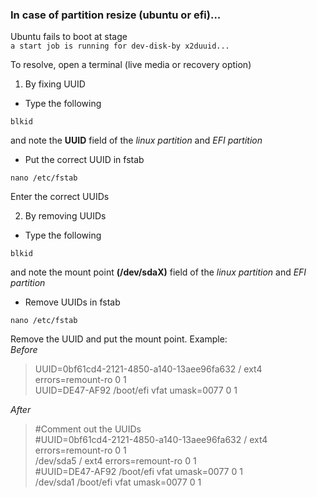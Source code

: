 ### In case of partition resize (ubuntu or efi)...
Ubuntu fails to boot at stage  
`a start job is running for dev-disk-by x2duuid...`  

To resolve, open a terminal (live media or recovery option)  

1. By fixing UUID  
  - Type the following
  ```
  blkid
  ```
  and note the <b>UUID</b> field of the <i>linux partition</i> and <i>EFI partition</i>  
  - Put the correct UUID in fstab
  ```
  nano /etc/fstab
  ```
  Enter the correct UUIDs

2. By removing UUIDs
  - Type the following
  ```
  blkid
  ```
  and note the mount point <b>(/dev/sdaX)</b> field of the <i>linux partition</i> and <i>EFI partition</i>  
  - Remove UUIDs in fstab
  ```
  nano /etc/fstab
  ```
  Remove the UUID and put the mount point. Example:  
  <i>Before</i>
  > UUID=0bf61cd4-2121-4850-a140-13aee96fa632 /               ext4    errors=remount-ro 0       1  
  > UUID=DE47-AF92  /boot/efi       vfat    umask=0077      0       1  
  
  <i>After</i>
  > #Comment out the UUIDs  
  > #UUID=0bf61cd4-2121-4850-a140-13aee96fa632 /               ext4    errors=remount-ro 0       1  
  > /dev/sda5 /               ext4    errors=remount-ro 0       1  
  > #UUID=DE47-AF92  /boot/efi       vfat    umask=0077      0       1  
  > /dev/sda1  /boot/efi       vfat    umask=0077      0       1  
  
